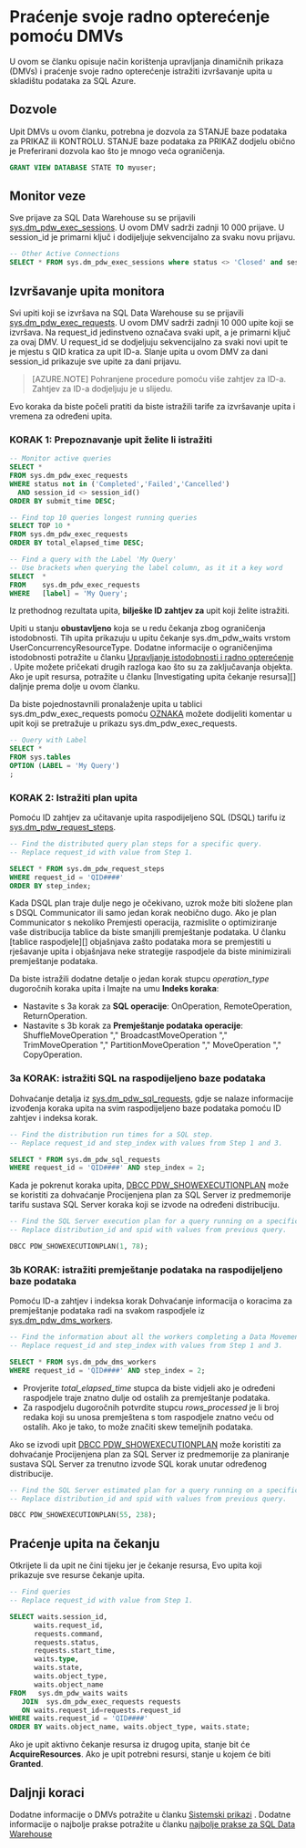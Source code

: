 <properties
   pageTitle="Praćenje svoje radno opterećenje pomoću DMVs | Microsoft Azure"
   description="Saznajte kako praćenje svoje radno opterećenje pomoću DMVs."
   services="sql-data-warehouse"
   documentationCenter="NA"
   authors="sonyam"
   manager="barbkess"
   editor=""/>

<tags
   ms.service="sql-data-warehouse"
   ms.devlang="NA"
   ms.topic="article"
   ms.tgt_pltfrm="NA"
   ms.workload="data-services"
   ms.date="10/08/2016"
   ms.author="sonyama;barbkess"/>

# <a name="monitor-your-workload-using-dmvs"></a>Praćenje svoje radno opterećenje pomoću DMVs

U ovom se članku opisuje način korištenja upravljanja dinamičnih prikaza (DMVs) i praćenje svoje radno opterećenje istražiti izvršavanje upita u skladištu podataka za SQL Azure.

## <a name="permissions"></a>Dozvole

Upit DMVs u ovom članku, potrebna je dozvola za STANJE baze podataka za PRIKAZ ili KONTROLU. STANJE baze podataka za PRIKAZ dodjelu obično je Preferirani dozvola kao što je mnogo veća ograničenja.

```sql
GRANT VIEW DATABASE STATE TO myuser;
```

## <a name="monitor-connections"></a>Monitor veze

Sve prijave za SQL Data Warehouse su se prijavili [sys.dm_pdw_exec_sessions][].  U ovom DMV sadrži zadnji 10 000 prijave.  U session_id je primarni ključ i dodijeljuje sekvencijalno za svaku novu prijavu.

```sql
-- Other Active Connections
SELECT * FROM sys.dm_pdw_exec_sessions where status <> 'Closed' and session_id <> session_id();
```

## <a name="monitor-query-execution"></a>Izvršavanje upita monitora

Svi upiti koji se izvršava na SQL Data Warehouse su se prijavili [sys.dm_pdw_exec_requests][].  U ovom DMV sadrži zadnji 10 000 upite koji se izvršava.  Na request_id jedinstveno označava svaki upit, a je primarni ključ za ovaj DMV.  U request_id se dodjeljuju sekvencijalno za svaki novi upit te je mjestu s QID kratica za upit ID-a.  Slanje upita u ovom DMV za dani session_id prikazuje sve upite za dani prijavu.

>[AZURE.NOTE] Pohranjene procedure pomoću više zahtjev za ID-a.  Zahtjev za ID-a dodjeljuju je u slijedu. 

Evo koraka da biste počeli pratiti da biste istražili tarife za izvršavanje upita i vremena za određeni upita.

### <a name="step-1-identify-the-query-you-wish-to-investigate"></a>KORAK 1: Prepoznavanje upit želite li istražiti

```sql
-- Monitor active queries
SELECT * 
FROM sys.dm_pdw_exec_requests 
WHERE status not in ('Completed','Failed','Cancelled')
  AND session_id <> session_id()
ORDER BY submit_time DESC;

-- Find top 10 queries longest running queries
SELECT TOP 10 * 
FROM sys.dm_pdw_exec_requests 
ORDER BY total_elapsed_time DESC;

-- Find a query with the Label 'My Query'
-- Use brackets when querying the label column, as it it a key word
SELECT  *
FROM    sys.dm_pdw_exec_requests
WHERE   [label] = 'My Query';
```

Iz prethodnog rezultata upita, **bilješke ID zahtjev za** upit koji želite istražiti.

Upiti u stanju **obustavljeno** koja se u redu čekanja zbog ograničenja istodobnosti. Tih upita prikazuju u upitu čekanje sys.dm_pdw_waits vrstom UserConcurrencyResourceType. Dodatne informacije o ograničenjima istodobnosti potražite u članku [Upravljanje istodobnosti i radno opterećenje][] . Upite možete pričekati drugih razloga kao što su za zaključavanja objekta.  Ako je upit resursa, potražite u članku [Investigating upita čekanje resursa][] daljnje prema dolje u ovom članku.

Da biste pojednostavnili pronalaženje upita u tablici sys.dm_pdw_exec_requests pomoću [OZNAKA][] možete dodijeliti komentar u upit koji se pretražuje u prikazu sys.dm_pdw_exec_requests.

```sql
-- Query with Label
SELECT *
FROM sys.tables
OPTION (LABEL = 'My Query')
;
```

### <a name="step-2-investigate-the-query-plan"></a>KORAK 2: Istražiti plan upita

Pomoću ID zahtjev za učitavanje upita raspodijeljeno SQL (DSQL) tarifu iz [sys.dm_pdw_request_steps][].

```sql
-- Find the distributed query plan steps for a specific query.
-- Replace request_id with value from Step 1.

SELECT * FROM sys.dm_pdw_request_steps
WHERE request_id = 'QID####'
ORDER BY step_index;
```

Kada DSQL plan traje dulje nego je očekivano, uzrok može biti složene plan s DSQL Communicator ili samo jedan korak neobično dugo.  Ako je plan Communicator s nekoliko Premjesti operacija, razmislite o optimiziranje vaše distribucija tablice da biste smanjili premještanje podataka. U članku [tablice raspodjele][] objašnjava zašto podataka mora se premjestiti u rješavanje upita i objašnjava neke strategije raspodjele da biste minimizirali premještanje podataka.

Da biste istražili dodatne detalje o jedan korak stupcu *operation_type* dugoročnih koraka upita i Imajte na umu **Indeks koraka**:

- Nastavite s 3a korak za **SQL operacije**: OnOperation, RemoteOperation, ReturnOperation.
- Nastavite s 3b korak za **Premještanje podataka operacije**: ShuffleMoveOperation "," BroadcastMoveOperation "," TrimMoveOperation "," PartitionMoveOperation "," MoveOperation "," CopyOperation.

### <a name="step-3a-investigate-sql-on-the-distributed-databases"></a>3a KORAK: istražiti SQL na raspodijeljeno baze podataka

Dohvaćanje detalja iz [sys.dm_pdw_sql_requests][], gdje se nalaze informacije izvođenja koraka upita na svim raspodijeljeno baze podataka pomoću ID zahtjev i indeksa korak.

```sql
-- Find the distribution run times for a SQL step.
-- Replace request_id and step_index with values from Step 1 and 3.

SELECT * FROM sys.dm_pdw_sql_requests
WHERE request_id = 'QID####' AND step_index = 2;
```

Kada je pokrenut koraka upita, [DBCC PDW_SHOWEXECUTIONPLAN][] može se koristiti za dohvaćanje Procijenjena plan za SQL Server iz predmemorije tarifu sustava SQL Server koraka koji se izvode na određeni distribuciju.

```sql
-- Find the SQL Server execution plan for a query running on a specific SQL Data Warehouse Compute or Control node.
-- Replace distribution_id and spid with values from previous query.

DBCC PDW_SHOWEXECUTIONPLAN(1, 78);
```

### <a name="step-3b-investigate-data-movement-on-the-distributed-databases"></a>3b KORAK: istražiti premještanje podataka na raspodijeljeno baze podataka

Pomoću ID-a zahtjev i indeksa korak Dohvaćanje informacija o koracima za premještanje podataka radi na svakom raspodjele iz [sys.dm_pdw_dms_workers][].

```sql
-- Find the information about all the workers completing a Data Movement Step.
-- Replace request_id and step_index with values from Step 1 and 3.

SELECT * FROM sys.dm_pdw_dms_workers
WHERE request_id = 'QID####' AND step_index = 2;
```

- Provjerite *total_elapsed_time* stupca da biste vidjeli ako je određeni raspodjele traje znatno dulje od ostalih za premještanje podataka.
- Za raspodjelu dugoročnih potvrdite stupcu *rows_processed* je li broj redaka koji su unosa premještena s tom raspodjele znatno veću od ostalih. Ako je tako, to može značiti skew temeljnih podataka.

Ako se izvodi upit [DBCC PDW_SHOWEXECUTIONPLAN][] može koristiti za dohvaćanje Procijenjena plan za SQL Server iz predmemorije za planiranje sustava SQL Server za trenutno izvode SQL korak unutar određenog distribucije.

```sql
-- Find the SQL Server estimated plan for a query running on a specific SQL Data Warehouse Compute or Control node.
-- Replace distribution_id and spid with values from previous query.

DBCC PDW_SHOWEXECUTIONPLAN(55, 238);
```

<a name="waiting"></a>
## <a name="monitor-waiting-queries"></a>Praćenje upita na čekanju

Otkrijete li da upit ne čini tijeku jer je čekanje resursa, Evo upita koji prikazuje sve resurse čekanje upita.

```sql
-- Find queries 
-- Replace request_id with value from Step 1.

SELECT waits.session_id,
      waits.request_id,  
      requests.command,
      requests.status,
      requests.start_time,  
      waits.type,
      waits.state,
      waits.object_type,
      waits.object_name
FROM   sys.dm_pdw_waits waits
   JOIN  sys.dm_pdw_exec_requests requests
   ON waits.request_id=requests.request_id
WHERE waits.request_id = 'QID####'
ORDER BY waits.object_name, waits.object_type, waits.state;
```

Ako je upit aktivno čekanje resursa iz drugog upita, stanje bit će **AcquireResources**.  Ako je upit potrebni resursi, stanje u kojem će biti **Granted**.

## <a name="next-steps"></a>Daljnji koraci
Dodatne informacije o DMVs potražite u članku [Sistemski prikazi][] .
Dodatne informacije o najbolje prakse potražite u članku [najbolje prakse za SQL Data Warehouse][]

<!--Image references-->

<!--Article references-->
[Manage overview]: ./sql-data-warehouse-overview-manage.md
[Najbolje prakse za SQL Data Warehouse]: ./sql-data-warehouse-best-practices.md
[Sistemski prikazi]: ./sql-data-warehouse-reference-tsql-system-views.md
[Tablica raspodjele]: ./sql-data-warehouse-tables-distribute.md
[Upravljanje istodobnosti i radno opterećenje]: ./sql-data-warehouse-develop-concurrency.md
[Istražuje upita čekanje resursa]: ./sql-data-warehouse-manage-monitor.md#waiting

<!--MSDN references-->
[sys.dm_pdw_dms_workers]: http://msdn.microsoft.com/library/mt203878.aspx
[sys.dm_pdw_exec_requests]: http://msdn.microsoft.com/library/mt203887.aspx
[sys.dm_pdw_exec_sessions]: http://msdn.microsoft.com/library/mt203883.aspx
[sys.dm_pdw_request_steps]: http://msdn.microsoft.com/library/mt203913.aspx
[sys.dm_pdw_sql_requests]: http://msdn.microsoft.com/library/mt203889.aspx
[DBCC PDW_SHOWEXECUTIONPLAN]: http://msdn.microsoft.com/library/mt204017.aspx
[DBCC PDW_SHOWSPACEUSED]: http://msdn.microsoft.com/library/mt204028.aspx
[OZNAKA]: https://msdn.microsoft.com/library/ms190322.aspx
